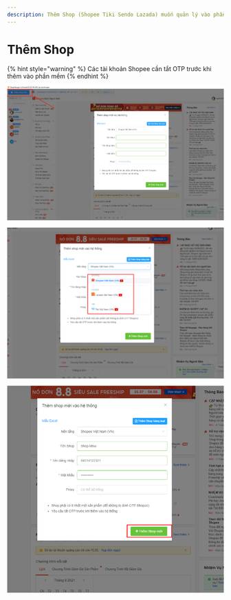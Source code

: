```yaml
---
description: Thêm Shop (Shopee Tiki Sendo Lazada) muốn quản lý vào phần mềm
---
```


# Thêm Shop

{% hint style="warning" %}
Các tài khoản Shopee cần tắt OTP trước khi thêm vào phần mềm
{% endhint %}

![Bấm vào nút thêm Shop](<../../.gitbook/assets/image (13) (1) (1).png>)

![Chọn nền tảng](<../../.gitbook/assets/image (12) (1) (1).png>)

![Điền thông tin và thêm Shop](<../../.gitbook/assets/image (15) (1) (1).png>)
